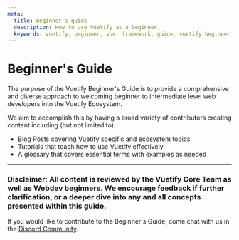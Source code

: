 ```yaml
---
meta:
  title: Beginner's guide
  description: How to use Vuetify as a beginner.
  keywords: vuetify, beginner, vue, framework, guide, vuetify beginner, starting vuetify, vuetify guide
---
```


# Beginner's Guide

The purpose of the Vuetify Beginner's Guide is to provide a comprehensive and diverse approach to welcoming beginner to intermediate level web developers into the Vuetify Ecosystem.

We aim to accomplish this by having a broad variety of contributors creating content including (but not limited to):

* Blog Posts covering Vuetify specific and ecosystem topics
* Tutorials that teach how to use Vuetify effectively
* A glossary that covers essential terms with examples as needed

---
 ### Disclaimer: All content is reviewed by the Vuetify Core Team as well as Webdev beginners. We encourage feedback if further clarification, or a deeper dive into any and all concepts presented within this guide.

 If you would like to contribute to the Beginner's Guide, come chat with us in the [Discord Community](https://discord.com/invite/s93b7Fv).

 <doc-footer />
